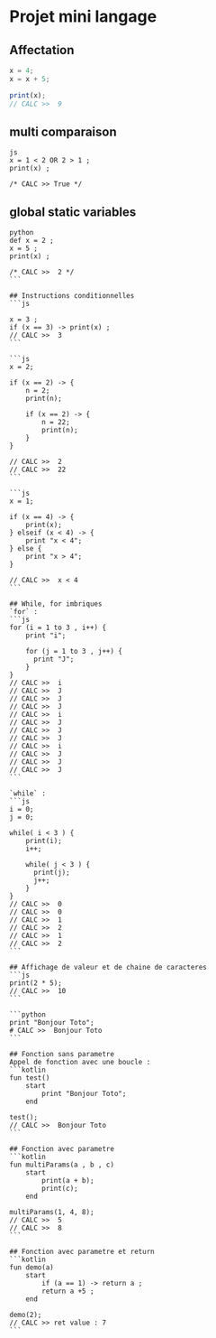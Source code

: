 # Projet mini langage

## Affectation
```js
x = 4; 
x = x + 5;

print(x); 
// CALC >>  9
```

## multi comparaison 
```
js 
x = 1 < 2 OR 2 > 1 ; 
print(x) ; 

/* CALC >> True */ 
```

## global static variables
````
python
def x = 2 ; 
x = 5 ; 
print(x) ;

/* CALC >>  2 */
```

## Instructions conditionnelles
```js

x = 3 ; 
if (x == 3) -> print(x) ;
// CALC >>  3
```

```js
x = 2;

if (x == 2) -> {
    n = 2; 
    print(n);

    if (x == 2) -> {
        n = 22;
        print(n);
    }
}

// CALC >>  2
// CALC >>  22
```

```js
x = 1;

if (x == 4) -> {
    print(x); 
} elseif (x < 4) -> {
    print "x < 4";
} else {
    print "x > 4"; 
}

// CALC >>  x < 4
```

## While, for imbriques
`for` :
```js
for (i = 1 to 3 , i++) {
    print "i";

    for (j = 1 to 3 , j++) {
      print "J";
    }
}
// CALC >>  i
// CALC >>  J
// CALC >>  J
// CALC >>  J
// CALC >>  i
// CALC >>  J
// CALC >>  J
// CALC >>  J
// CALC >>  i
// CALC >>  J
// CALC >>  J
// CALC >>  J
```

`while` :
```js
i = 0;
j = 0;

while( i < 3 ) {
    print(i);
    i++;

    while( j < 3 ) {
      print(j);
      j++;
    }
}
// CALC >>  0
// CALC >>  0
// CALC >>  1
// CALC >>  2
// CALC >>  1
// CALC >>  2
```

## Affichage de valeur et de chaine de caracteres
```js
print(2 * 5);
// CALC >>  10
```

```python
print "Bonjour Toto";
# CALC >>  Bonjour Toto
```

## Fonction sans parametre
Appel de fonction avec une boucle :
```kotlin
fun test() 
    start 
        print "Bonjour Toto";
    end 

test();
// CALC >>  Bonjour Toto
```

## Fonction avec parametre
```kotlin
fun multiParams(a , b , c)
    start
        print(a + b);
        print(c);
    end

multiParams(1, 4, 8);
// CALC >>  5
// CALC >>  8
```

## Fonction avec parametre et return
```kotlin
fun demo(a)
    start
        if (a == 1) -> return a ;
        return a +5 ;
    end

demo(2);
// CALC >> ret value : 7
```